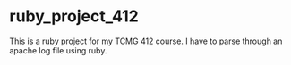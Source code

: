 # ruby_project_412
This is a ruby project for my TCMG 412 course. I have to parse through an apache log file using ruby.
